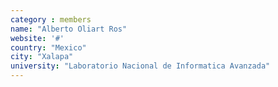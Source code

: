 ```yaml
---
category : members
name: "Alberto Oliart Ros" 
website: '#'
country: "Mexico"
city: "Xalapa"
university: "Laboratorio Nacional de Informatica Avanzada"
---
```


